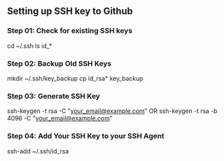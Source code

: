## Setting up SSH key to Github


### Step 01: Check for existing SSH keys
cd ~/.ssh
ls id_*


### Step 02: Backup Old SSH Keys
mkdir ~/.ssh/key_backup
cp id_rsa* key_backup


### Step 03: Generate SSH Key
ssh-keygen -t rsa -C "your_email@example.com"
OR
ssh-keygen -t rsa -b 4096 -C "your_email@example.com"


### Step 04: Add Your SSH Key to your SSH Agent
ssh-add ~/.ssh/id_rsa
